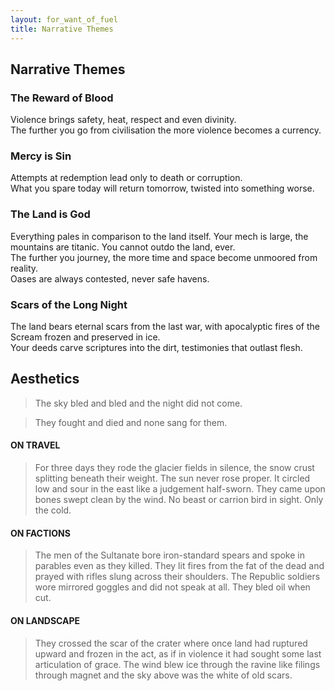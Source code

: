 ```yaml
---
layout: for_want_of_fuel
title: Narrative Themes
---
```


## Narrative Themes

### **The Reward of Blood**
Violence brings safety, heat, respect and even divinity. <br>
The further you go from civilisation the more violence becomes a currency.
### **Mercy is Sin**
Attempts at redemption lead only to death or corruption.<br>
What you spare today will return tomorrow, twisted into something worse.
### **The Land is God**
Everything pales in comparison to the land itself. Your mech is large, the mountains are titanic. You cannot outdo the land, ever.<br>
The further you journey, the more time and space become unmoored from reality.<br>
Oases are always contested, never safe havens.
### **Scars of the Long Night**
The land bears eternal scars from the last war, with apocalyptic fires of the Scream frozen and preserved in ice.<br>
Your deeds carve scriptures into the dirt, testimonies that outlast flesh.
## Aesthetics

> The sky bled and bled and the night did not come.

> They fought and died and none sang for them.

#### ON TRAVEL
> For three days they rode the glacier fields in silence, the snow crust splitting beneath their weight. The sun never rose proper. It circled low and sour in the east like a judgement half-sworn. They came upon bones swept clean by the wind. No beast or carrion bird in sight. Only the cold.

#### ON FACTIONS
>The men of the Sultanate bore iron-standard spears and spoke in parables even as they killed. They lit fires from the fat of the dead and prayed with rifles slung across their shoulders. The Republic soldiers wore mirrored goggles and did not speak at all. They bled oil when cut.

#### ON LANDSCAPE
>They crossed the scar of the crater where once land had ruptured upward and frozen in the act, as if in violence it had sought some last articulation of grace. The wind blew ice through the ravine like filings through magnet and the sky above was the white of old scars.
